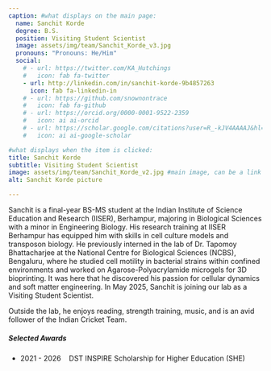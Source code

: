 ```yaml
---
caption: #what displays on the main page:
  name: Sanchit Korde
  degree: B.S.
  position: Visiting Student Scientist
  image: assets/img/team/Sanchit_Korde_v3.jpg
  pronouns: "Pronouns: He/Him"
  social:
    # - url: https://twitter.com/KA_Hutchings
    #   icon: fab fa-twitter
    - url: http://linkedin.com/in/sanchit-korde-9b4857263
      icon: fab fa-linkedin-in
    # - url: https://github.com/snownontrace
    #   icon: fab fa-github
    # - url: https://orcid.org/0000-0001-9522-2359
    #   icon: ai ai-orcid
    # - url: https://scholar.google.com/citations?user=R_-kJV4AAAAJ&hl=en
    #   icon: ai ai-google-scholar

#what displays when the item is clicked:
title: Sanchit Korde
subtitle: Visiting Student Scientist
image: assets/img/team/Sanchit_Korde_v2.jpg #main image, can be a link or a file in assets/img/team
alt: Sanchit Korde picture

---
```


Sanchit is a final-year BS-MS student at the Indian Institute of Science Education and Research (IISER), Berhampur, majoring in Biological Sciences with a minor in Engineering Biology. His research training at IISER Berhampur has equipped him with skills in cell culture models and transposon biology. He previously interned in the lab of Dr. Tapomoy Bhattacharjee at the National Centre for Biological Sciences (NCBS), Bengaluru, where he studied cell motility in bacterial strains within confined environments and worked on Agarose-Polyacrylamide microgels for 3D bioprinting. It was here that he discovered his passion for cellular dynamics and soft matter engineering. In May 2025, Sanchit is joining our lab as a Visiting Student Scientist.

Outside the lab, he enjoys reading, strength training, music, and is an avid follower of the Indian Cricket Team.

##### Selected Awards

- 2021 - 2026&nbsp;&nbsp;&nbsp;&nbsp;DST INSPIRE Scholarship for Higher Education (SHE)
